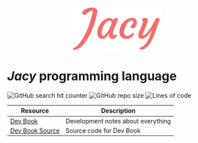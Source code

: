<div align="center">
    <img src="img/JacyLarge.png" height="100">
</div>

# *Jacy* programming language

<p align="center">
    
![GitHub search hit counter](https://img.shields.io/github/search/jacylang/Jacy/meow?color=%23f36d6c&style=for-the-badge)
![GitHub repo size](https://img.shields.io/github/repo-size/jacylang/Jacy?color=%23f36d6c&style=for-the-badge)
![Lines of code](https://img.shields.io/tokei/lines/github/jacylang/jacy?color=f36d6c&style=for-the-badge)

</p>

| Resource | Description |
| --- | --- |
| [Dev Book](https://jacylang.github.io/Jacy-Dev-Book/) | Development notes about everything |
| [Dev Book Source](https://github.com/jacylang/Jacy-Dev-Book) | Source code for Dev Book |
